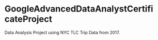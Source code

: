 # GoogleAdvancedDataAnalystCertificateProject
Data Analysis Project using NYC TLC Trip Data from 2017.
